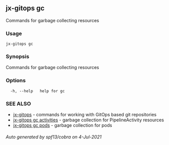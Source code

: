 ## jx-gitops gc

Commands for garbage collecting resources

### Usage

```
jx-gitops gc
```

### Synopsis

Commands for garbage collecting resources

### Options

```
  -h, --help   help for gc
```

### SEE ALSO

* [jx-gitops](jx-gitops.md)	 - commands for working with GitOps based git repositories
* [jx-gitops gc activities](jx-gitops_gc_activities.md)	 - garbage collection for PipelineActivity resources
* [jx-gitops gc pods](jx-gitops_gc_pods.md)	 - garbage collection for pods

###### Auto generated by spf13/cobra on 4-Jul-2021
